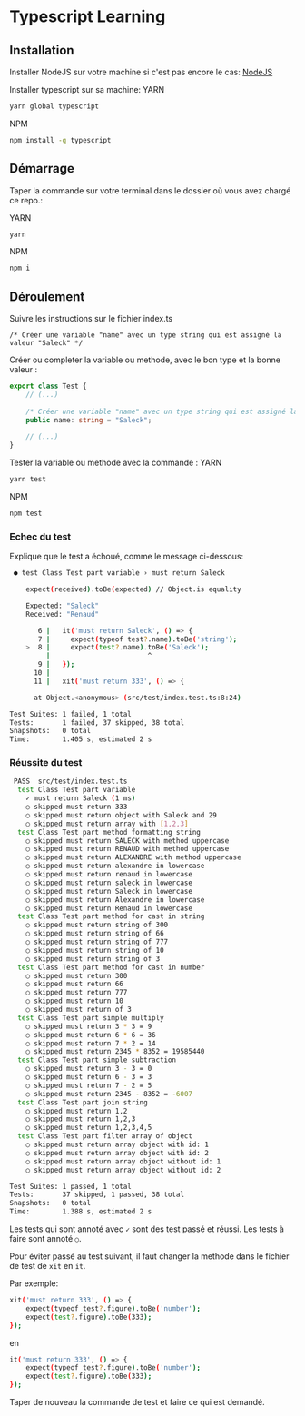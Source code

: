 # Typescript Learning

## Installation

Installer NodeJS sur votre machine si c'est pas encore le cas:
[NodeJS](https://nodejs.org/en/)

Installer typescript sur sa machine:
YARN
```bash
yarn global typescript
```

NPM
```bash
npm install -g typescript
```

## Démarrage

Taper la commande sur votre terminal dans le dossier où vous avez chargé ce repo.:

YARN
```bash
yarn
```

NPM
```bash
npm i
```

## Déroulement

Suivre les instructions sur le fichier index.ts
```typesscript
/* Créer une variable "name" avec un type string qui est assigné la valeur "Saleck" */
```

Créer ou completer la variable ou methode, avec le bon type et la bonne valeur :
```typescript
export class Test {
    // (...)
    
    /* Créer une variable "name" avec un type string qui est assigné la valeur "Saleck" */
    public name: string = "Saleck";
    
    // (...)
}
```

Tester la variable ou methode avec la commande :
YARN
```bash
yarn test
```

NPM
```bash
npm test
```

### Echec du test
Explique que le test a échoué, comme le message ci-dessous:
```bash
 ● test Class Test part variable › must return Saleck

    expect(received).toBe(expected) // Object.is equality

    Expected: "Saleck"
    Received: "Renaud"

       6 |   it('must return Saleck', () => {
       7 |     expect(typeof test?.name).toBe('string');
    >  8 |     expect(test?.name).toBe('Saleck');
         |                        ^
       9 |   });
      10 |
      11 |   xit('must return 333', () => {

      at Object.<anonymous> (src/test/index.test.ts:8:24)

Test Suites: 1 failed, 1 total
Tests:       1 failed, 37 skipped, 38 total
Snapshots:   0 total
Time:        1.405 s, estimated 2 s
```

### Réussite du test

```bash
 PASS  src/test/index.test.ts
  test Class Test part variable
    ✓ must return Saleck (1 ms)
    ○ skipped must return 333
    ○ skipped must return object with Saleck and 29
    ○ skipped must return array with [1,2,3]
  test Class Test part method formatting string
    ○ skipped must return SALECK with method uppercase
    ○ skipped must return RENAUD with method uppercase
    ○ skipped must return ALEXANDRE with method uppercase
    ○ skipped must return alexandre in lowercase
    ○ skipped must return renaud in lowercase
    ○ skipped must return saleck in lowercase
    ○ skipped must return Saleck in lowercase
    ○ skipped must return Alexandre in lowercase
    ○ skipped must return Renaud in lowercase
  test Class Test part method for cast in string
    ○ skipped must return string of 300
    ○ skipped must return string of 66
    ○ skipped must return string of 777
    ○ skipped must return string of 10
    ○ skipped must return string of 3
  test Class Test part method for cast in number
    ○ skipped must return 300
    ○ skipped must return 66
    ○ skipped must return 777
    ○ skipped must return 10
    ○ skipped must return of 3
  test Class Test part simple multiply
    ○ skipped must return 3 * 3 = 9
    ○ skipped must return 6 * 6 = 36
    ○ skipped must return 7 * 2 = 14
    ○ skipped must return 2345 * 8352 = 19585440
  test Class Test part simple subtraction
    ○ skipped must return 3 - 3 = 0
    ○ skipped must return 6 - 3 = 3
    ○ skipped must return 7 - 2 = 5
    ○ skipped must return 2345 - 8352 = -6007
  test Class Test part join string
    ○ skipped must return 1,2
    ○ skipped must return 1,2,3
    ○ skipped must return 1,2,3,4,5
  test Class Test part filter array of object
    ○ skipped must return array object with id: 1
    ○ skipped must return array object with id: 2
    ○ skipped must return array object without id: 1
    ○ skipped must return array object without id: 2

Test Suites: 1 passed, 1 total
Tests:       37 skipped, 1 passed, 38 total
Snapshots:   0 total
Time:        1.388 s, estimated 2 s
```

Les tests qui sont annoté avec `✓` sont des test passé et réussi. Les tests à faire sont annoté `○`.

Pour éviter passé au test suivant, il faut changer la methode dans le fichier de test de `xit` en `it`.

Par exemple:
```bash
xit('must return 333', () => {
    expect(typeof test?.figure).toBe('number');
    expect(test?.figure).toBe(333);
});
```
en
```bash
it('must return 333', () => {
    expect(typeof test?.figure).toBe('number');
    expect(test?.figure).toBe(333);
});
```

Taper de nouveau la commande de test et faire ce qui est demandé. 
